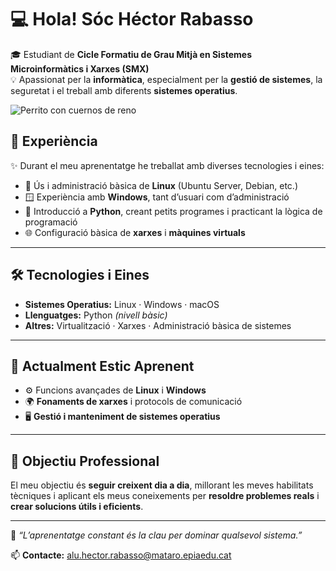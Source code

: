 # 💻 Hola! Sóc **Héctor Rabasso**

🎓 Estudiant de **Cicle Formatiu de Grau Mitjà en Sistemes Microinformàtics i Xarxes (SMX)**  
💡 Apassionat per la **informàtica**, especialment per la **gestió de sistemes**, la seguretat i el treball amb diferents **sistemes operatius**.

![Perrito con cuernos de reno](f3c11b4e-a8f6-471b-abdf-7b663eafc418.png)

## 🧠 Experiència
✨ Durant el meu aprenentatge he treballat amb diverses tecnologies i eines:

- 🐧 Ús i administració bàsica de **Linux** (Ubuntu Server, Debian, etc.)  
- 🪟 Experiència amb **Windows**, tant d’usuari com d’administració  
- 🐍 Introducció a **Python**, creant petits programes i practicant la lògica de programació  
- 🌐 Configuració bàsica de **xarxes** i **màquines virtuals**

---

## 🛠️ Tecnologies i Eines
- **Sistemes Operatius:** Linux · Windows · macOS  
- **Llenguatges:** Python *(nivell bàsic)*  
- **Altres:** Virtualització · Xarxes · Administració bàsica de sistemes  

---

## 📘 Actualment Estic Aprenent
- ⚙️ Funcions avançades de **Linux** i **Windows**  
- 🌍 **Fonaments de xarxes** i protocols de comunicació  
- 🖥️ **Gestió i manteniment de sistemes operatius**

---

## 🎯 Objectiu Professional
El meu objectiu és **seguir creixent dia a dia**, millorant les meves habilitats tècniques i aplicant els meus coneixements per **resoldre problemes reals** i **crear solucions útils i eficients**.  

---

💬 *“L’aprenentatge constant és la clau per dominar qualsevol sistema.”*

📫 **Contacte:** [alu.hector.rabasso@mataro.epiaedu.cat](mailto:alu.hector.rabasso@mataro.epiaedu.cat)

